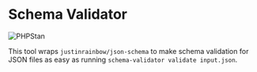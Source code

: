 # Schema Validator

![PHPStan](https://github.com/undpaul/schema-validator/actions/workflows/phpstan.yml/badge.svg)

This tool wraps `justinrainbow/json-schema` to make schema validation for JSON
files as easy as running `schema-validator validate input.json`.
